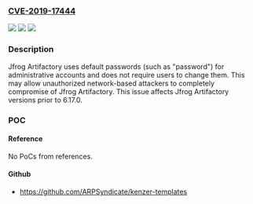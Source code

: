 ### [CVE-2019-17444](https://cve.mitre.org/cgi-bin/cvename.cgi?name=CVE-2019-17444)
![](https://img.shields.io/static/v1?label=Product&message=Artifactory&color=blue)
![](https://img.shields.io/static/v1?label=Version&message=!%207.x%20&color=brighgreen)
![](https://img.shields.io/static/v1?label=Vulnerability&message=CWE-521%3A%20Weak%20Password%20Requirements&color=brighgreen)

### Description

Jfrog Artifactory uses default passwords (such as "password") for administrative accounts and does not require users to change them. This may allow unauthorized network-based attackers to completely compromise of Jfrog Artifactory. This issue affects Jfrog Artifactory versions prior to 6.17.0.

### POC

#### Reference
No PoCs from references.

#### Github
- https://github.com/ARPSyndicate/kenzer-templates

